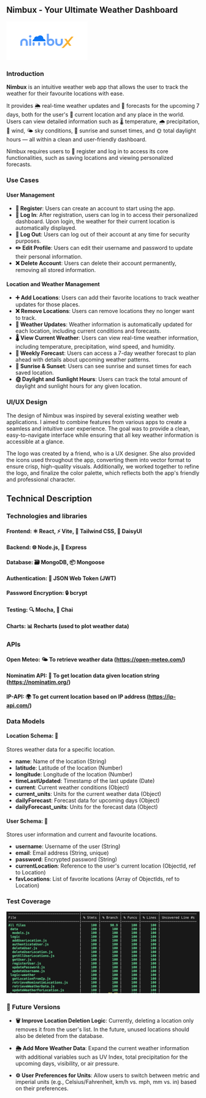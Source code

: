 ## Nimbux - Your Ultimate Weather Dashboard

![Weather Web App Logo](./app/public/logo1.png)

### Introduction 

**Nimbux** is an intuitive weather web app that allows the user to track the weather for their favourite locations with ease.

It provides 🌦️ real-time weather updates and 📅 forecasts for the upcoming 7 days, both for the user's 📍 current location and any place in the world. Users can view detailed information such as 🌡️ temperature, 🌧️ precipitation, 💨 wind, 🌤️ sky conditions, 🌅 sunrise and sunset times, and 🌞 total daylight hours — all within a clean and user-friendly dashboard.

Nimbux requires users to 🔐 register and log in to access its core functionalities, such as saving locations and viewing personalized forecasts.

### Use Cases

#### User Management
- **📝 Register**: Users can create an account to start using the app.
- **🔐 Log In**: After registration, users can log in to access their personalized dashboard. Upon login, the weather for their current location is automatically displayed.
- **🚪 Log Out**: Users can log out of their account at any time for security purposes.
- **✏️ Edit Profile**: Users can edit their username and password to update their personal information.
- **❌ Delete Account**: Users can delete their account permanently, removing all stored information.

#### Location and Weather Management
- **➕ Add Locations**: Users can add their favorite locations to track weather updates for those places.
- **❌ Remove Locations**: Users can remove locations they no longer want to track.
- **🔄 Weather Updates**: Weather information is automatically updated for each location, including current conditions and forecasts.
- **🌡️ View Current Weather**: Users can view real-time weather information, including temperature, precipitation, wind speed, and humidity.
- **📅 Weekly Forecast**: Users can access a 7-day weather forecast to plan ahead with details about upcoming weather patterns.
- **🌅 Sunrise & Sunset**: Users can see sunrise and sunset times for each saved location.
- **🌞 Daylight and Sunlight Hours**: Users can track the total amount of daylight and sunlight hours for any given location.


### UI/UX Design

The design of Nimbux was inspired by several existing weather web applications. I aimed to combine features from various apps to create a seamless and intuitive user experience. The goal was to provide a clean, easy-to-navigate interface while ensuring that all key weather information is accessible at a glance.

The logo was created by a friend, who is a UX designer. She also provided the icons used throughout the app, converting them into vector format to ensure crisp, high-quality visuals. Additionally, we worked together to refine the logo, and finalize the color palette, which reflects both the app's friendly and professional character.


## Technical Description 

### Technologies and libraries 

#### Frontend: ⚛️ React, ⚡ Vite, 🎨 Tailwind CSS, 🌼 DaisyUI  
#### Backend: 🌐 Node.js, 🚀 Express  
#### Database: 🗃️ MongoDB, 📦 Mongoose  
#### Authentication: 🔑 JSON Web Token (JWT)  
#### Password Encryption: 🔒 bcrypt  
#### Testing: 🔍 Mocha, 🍵 Chai
#### Charts: 📊 Recharts (used to plot weather data)

### APIs

#### Open Meteo: 🌤️ To retrieve weather data (https://open-meteo.com/)  
#### Nominatim API: 📍 To get location data given location string (https://nominatim.org/)  
#### IP-API: 🌍 To get current location based on IP address (https://ip-api.com/)


### Data Models

#### Location Schema: 📍  
Stores weather data for a specific location.

- **name**: Name of the location (String)  
- **latitude**: Latitude of the location (Number)  
- **longitude**: Longitude of the location (Number)  
- **timeLastUpdated**: Timestamp of the last update (Date)  
- **current**: Current weather conditions (Object)  
- **current_units**: Units for the current weather data (Object)  
- **dailyForecast**: Forecast data for upcoming days (Object)  
- **dailyForecast_units**: Units for the forecast data (Object)

#### User Schema: 👤  
Stores user information and current and favourite locations.

- **username**: Username of the user (String)  
- **email**: Email address (String, unique)  
- **password**: Encrypted password (String)  
- **currentLocation**: Reference to the user's current location (ObjectId, ref to Location)  
- **favLocations**: List of favorite locations (Array of ObjectIds, ref to Location)


### Test Coverage

<img src="./app/src/assets/coverage.png" alt="Test Coverage" width="1000"/>


### 🔮 Future Versions
- **🗑️ Improve Location Deletion Logic**: Currently, deleting a location only removes it from the user's list. In the future, unused locations should also be deleted from the database. 

- **🌦️ Add More Weather Data**: Expand the current weather information with additional variables such as UV Index, total precipitation for the upcoming days, visibility, or air pressure.

- **⚙️ User Preferences for Units**: Allow users to switch between metric and imperial units (e.g., Celsius/Fahrenheit, km/h vs. mph, mm vs. in) based on their preferences.


